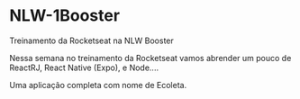 # NLW-1Booster
Treinamento da Rocketseat na NLW Booster

Nessa semana no treinamento da Rocketseat vamos abrender um pouco de ReactRJ, React Native (Expo), e Node....

Uma aplicação completa com nome de Ecoleta. 